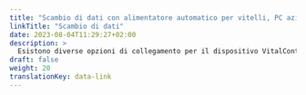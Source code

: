 ```yaml
---
title: "Scambio di dati con alimentatore automatico per vitelli, PC aziendale e prodotti software di terze parti"
linkTitle: "Scambio di dati"
date: 2023-08-04T11:29:27+02:00
description: >
  Esistono diverse opzioni di collegamento per il dispositivo VitalControl per uno scambio efficiente di dati con altre soluzioni hardware e software.
draft: false
weight: 20
translationKey: data-link
---
```

